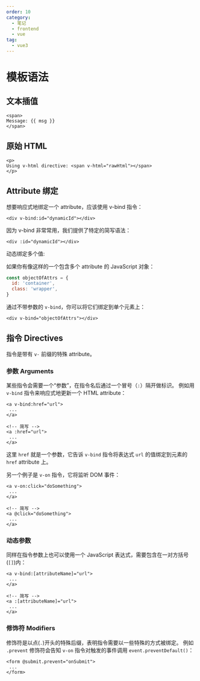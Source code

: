 ```yaml
---
order: 10
category:
  - 笔记
  - frontend
  - vue
tag:
  - vue3
---
```


# 模板语法

## 文本插值

```vue
<span>
Message: {{ msg }}
</span>
```

## 原始 HTML

```vue
<p>
Using v-html directive: <span v-html="rawHtml"></span>
</p>
```

## Attribute 绑定

想要响应式地绑定一个 attribute，应该使用 v-bind 指令：

```vue
<div v-bind:id="dynamicId"></div>
```

因为 v-bind 非常常用，我们提供了特定的简写语法：

```vue
<div :id="dynamicId"></div>
```

动态绑定多个值:

如果你有像这样的一个包含多个 attribute 的 JavaScript 对象：

```js
const objectOfAttrs = {
  id: 'container',
  class: 'wrapper',
}
```

通过不带参数的 `v-bind`，你可以将它们绑定到单个元素上：

```vue
<div v-bind="objectOfAttrs"></div>
```

## 指令 Directives

指令是带有 `v-` 前缀的特殊 attribute。

### 参数 Arguments

某些指令会需要一个“参数”，在指令名后通过一个冒号（`:`）隔开做标识。
例如用 `v-bind` 指令来响应式地更新一个 HTML attribute：

```vue
<a v-bind:href="url">
 ...
</a>

<!-- 简写 -->
<a :href="url">
 ...
</a>
```

这里 `href` 就是一个参数，它告诉 `v-bind` 指令将表达式 `url` 的值绑定到元素的 `href` attribute 上。

另一个例子是 `v-on` 指令，它将监听 DOM 事件：

```vue
<a v-on:click="doSomething">
 ...
</a>

<!-- 简写 -->
<a @click="doSomething">
 ...
</a>
```

### 动态参数

同样在指令参数上也可以使用一个 JavaScript 表达式，需要包含在一对方括号(`[]`)内：

```vue
<a v-bind:[attributeName]="url">
 ...
</a>

<!-- 简写 -->
<a :[attributeName]="url">
 ...
</a>
```

### 修饰符 Modifiers

修饰符是以点(`.`)开头的特殊后缀，表明指令需要以一些特殊的方式被绑定。
例如 `.prevent` 修饰符会告知 `v-on` 指令对触发的事件调用 `event.preventDefault()`：

```vue
<form @submit.prevent="onSubmit">
 ...
</form>
```
